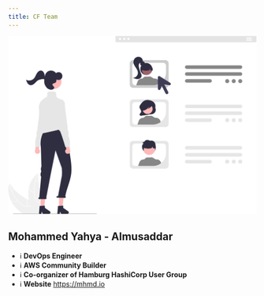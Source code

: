 ```yaml
---
title: CF Team
---
```


![team](../../../static/img/undraw/undraw_Meet_the_team_re_4h08.svg)

## Mohammed Yahya - Almusaddar

- ℹ️ **DevOps Engineer**
- ℹ️ **AWS Community Builder**
- ℹ️ **Co-organizer of Hamburg HashiCorp User Group**
- ℹ️ **Website** <https://mhmd.io>
